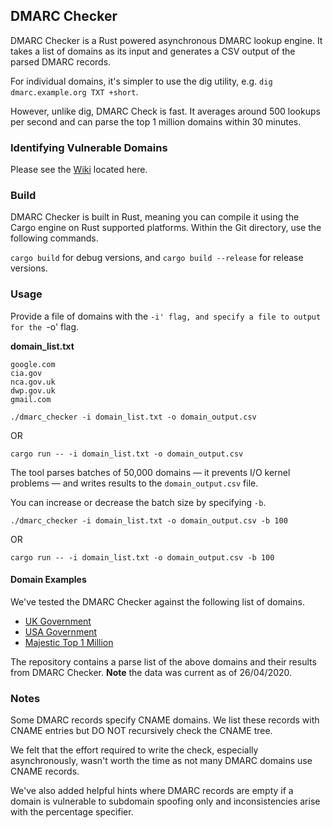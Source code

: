 ## DMARC Checker
DMARC Checker is a Rust powered asynchronous DMARC lookup engine. It takes a list of domains as its input and generates a CSV output of the parsed DMARC records.

For individual domains, it's simpler to use the dig utility, e.g. `dig dmarc.example.org TXT +short`. 

However, unlike dig, DMARC Check is fast. It averages around 500 lookups per second and can parse the top 1 million domains within 30 minutes.

### Identifying Vulnerable Domains
Please see the [Wiki](https://github.com/6point6/dmarc_checker/wiki) located here.

### Build
DMARC Checker is built in Rust, meaning you can compile it using the Cargo engine on Rust supported platforms. Within the Git directory, use the following commands.

`cargo build` for debug versions, and
`cargo build --release` for release versions.

### Usage
Provide a file of domains with the `-i' flag, and specify a file to output for the `-o' flag.

**domain_list.txt**
```
google.com
cia.gov
nca.gov.uk
dwp.gov.uk
gmail.com
```

`./dmarc_checker -i domain_list.txt -o domain_output.csv`

OR

`cargo run -- -i domain_list.txt -o domain_output.csv`

The tool parses batches of 50,000 domains — it prevents I/O kernel problems — and writes results to the `domain_output.csv` file.

You can increase or decrease the batch size by specifying `-b`.

`./dmarc_checker -i domain_list.txt -o domain_output.csv -b 100`

OR

`cargo run -- -i domain_list.txt -o domain_output.csv -b 100`

#### Domain Examples
We've tested the DMARC Checker against the following list of domains.
- [UK Government](https://assets.publishing.service.gov.uk/government/uploads/system/uploads/attachment_data/file/842955/List_of_gov.uk_domain_names_as_at_28_Oct_2019.csv/preview)
- [USA Government](https://github.com/cisagov/dotgov-data)
- [Majestic Top 1 Million](https://blog.majestic.com/development/majestic-million-csv-daily)

The repository contains a parse list of the above domains and their results from DMARC Checker. 
**Note** the data was current as of 26/04/2020.

### Notes
Some DMARC records specify CNAME domains. We list these records with CNAME entries but DO NOT recursively check the CNAME tree.

We felt that the effort required to write the check, especially asynchronously, wasn't worth the time as not many DMARC domains use CNAME records.

We've also added helpful hints where DMARC records are empty if a domain is vulnerable to subdomain spoofing only and inconsistencies arise with the percentage specifier.
